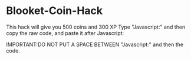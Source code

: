 # Blooket-Coin-Hack
This hack will give you 500 coins and 300 XP
Type "Javascript:" and then copy the raw code, and paste it after Javascript: 


IMPORTANT:DO NOT PUT A SPACE BETWEEN "Javascript:" and then the code.
